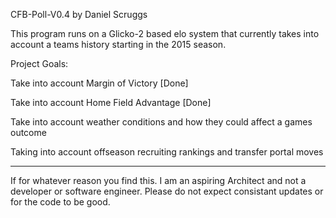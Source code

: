 CFB-Poll-V0.4 by Daniel Scruggs 

This program runs on a Glicko-2 based elo system that currently takes into account a teams history starting in the 2015 season. 

Project Goals:

Take into account Margin of Victory [Done]

Take into account Home Field Advantage [Done]

Take into account weather conditions and how they could affect a games outcome

Taking into account offseason recruiting rankings and transfer portal moves










----------------------------------------------------
If for whatever reason you find this. I am an  aspiring Architect and not a developer or software engineer. Please do not expect consistant updates or for the code to be good. 
